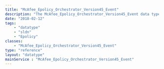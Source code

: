 ```yaml
---
title: "McAfee_Epolicy_Orchestrator_Version45_Event"
description: "The McAfee_Epolicy_Orchestrator_Version45_Event data type represents a single event. It contains details about the event such as the date the event occurred, the virus or intrusion that is detected and the action that is taken. "
date: "2018-02-12"
tags:
    - "datatype"
    - "sldn"
    - "Epolicy"
classes:
    - "McAfee_Epolicy_Orchestrator_Version45_Event"
type: "reference"
layout: "datatype"
mainService : "McAfee_Epolicy_Orchestrator_Version45_Event"
---
```

